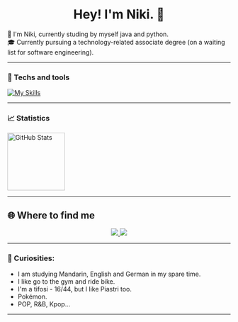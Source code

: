 <h1 align="center">Hey! I'm Niki. 👋</h1>

<p>
  🤖 I'm Niki, currently studing by myself java and python.<br>
  🎓 Currently pursuing a technology-related associate degree (on a waiting list for software engineering).
</p>

---

### 🚀 Techs and tools

[![My Skills](https://skillicons.dev/icons?i=html,css,js,c,python,java,figma)](https://skillicons.dev)

---

### 📈 Statistics
<img 
      align="rigth" 
      alt="GitHub Stats" 
      height="130" 
      src="https://github-readme-stats.vercel.app/api/top-langs/?username=NikiMorona&theme=transparent&layout=compact&langs_count=10" 
  />
  
---

## 🌐 Where to find me

<p align="center">
  <a href="https://github.com/NikiMorona" target="_blank">
    <img src="https://img.shields.io/badge/-GitHub-181717?style=for-the-badge&logo=github&logoColor=white">
  </a>
  <a href="mailto:nicoleerthalmorona@gmail.com" target="_blank">
    <img src="https://img.shields.io/badge/-Gmail-D14836?style=for-the-badge&logo=gmail&logoColor=white">
  </a>
</p>

---

### 🔭 Curiosities:
- I am studying Mandarin, English and German in my spare time.
- I like go to the gym and ride bike.
- I'm a tifosi - 16/44, but I like Piastri too.
- Pokémon.
- POP, R&B, Kpop...
---
